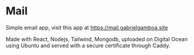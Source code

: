 # Mail
Simple email app, visit this app at https://mail.gabrielgamboa.site

Made with React, Nodejs, Tailwind, Mongodb, uploaded on Digital Ocean using Ubuntu and served with a secure certificate through Caddy.
